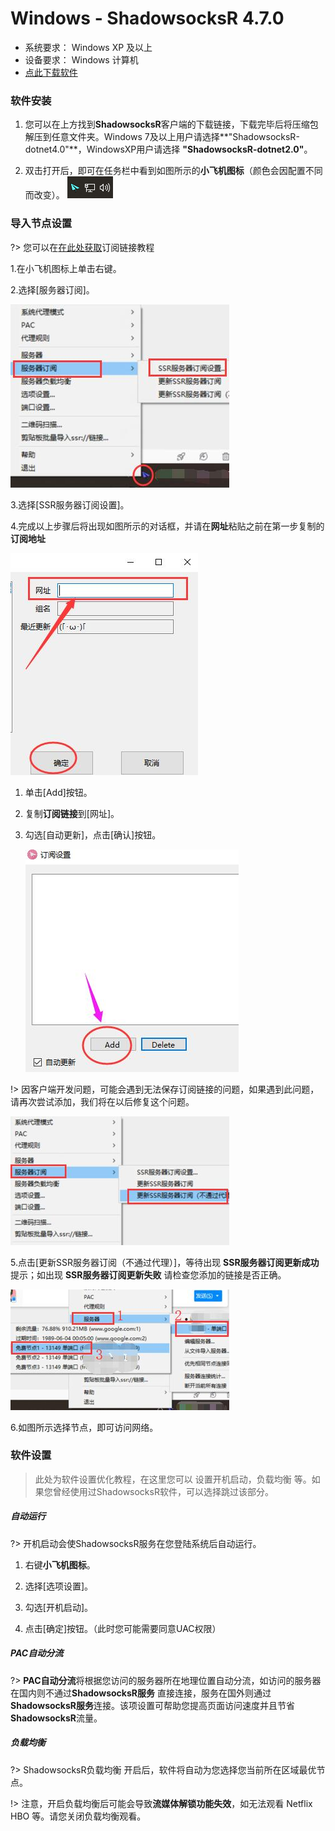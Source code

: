 # Windows - ShadowsocksR 4.7.0 #
- 系统要求： Windows XP 及以上
- 设备要求： Windows 计算机
- [点此下载软件](https://download.blinkload.net/ShadowsocksR-4.7.0-win.7z)

### 软件安装 ###
1. 您可以在上方找到**ShadowsocksR**客户端的下载链接，下载完毕后将压缩包解压到任意文件夹。Windows 7及以上用户请选择**"ShadowsocksR-dotnet4.0"**，WindowsXP用户请选择 **"ShadowsocksR-dotnet2.0"**。

2. 双击打开后，即可在任务栏中看到如图所示的**小飞机图标**（颜色会因配置不同而改变）。
![1558711696156](images/1558711696156.png)

### 导入节点设置 ###
?> 您可以在[在此处获取](/panel?id=连接信息)订阅链接教程

1.在小飞机图标上单击右键。

2.选择[服务器订阅]。

![1558711757965](images/1558711757965.png)

3.选择[SSR服务器订阅设置]。

4.完成以上步骤后将出现如图所示的对话框，并请在**网址**粘贴之前在第一步复制的**订阅地址**

![1558711925875](images/1558711925875.png)

1. 单击[Add]按钮。

2. 复制**订阅链接**到[网址]。

3. 勾选[自动更新]，点击[确认]按钮。

   ![1558711955237](images/1558711945357.png)



!> 因客户端开发问题，可能会遇到无法保存订阅链接的问题，如果遇到此问题，请再次尝试添加，我们将在以后修复这个问题。

![1558712021425](images/1558712021425.png)

5.点击[更新SSR服务器订阅（不通过代理）]，等待出现 **SSR服务器订阅更新成功** 提示；如出现 **SSR服务器订阅更新失败** 请检查您添加的链接是否正确。

![1558712097697](images/1558712097697.png)

6.如图所示选择节点，即可访问网络。


### 软件设置 ###
> 此处为软件设置优化教程，在这里您可以 设置开机启动，负载均衡 等。如果您曾经使用过ShadowsocksR软件，可以选择跳过该部分。

##### 自动运行 #####
?> 开机启动会使ShadowsocksR服务在您登陆系统后自动运行。
1. 右键**小飞机图标**。

2. 选择[选项设置]。

3. 勾选[开机启动]。

4. 点击[确定]按钮。（此时您可能需要同意UAC权限）

##### PAC自动分流 #####
?> **PAC自动分流**将根据您访问的服务器所在地理位置自动分流，如访问的服务器在国内则不通过**ShadowsocksR服务** 直接连接，服务在国外则通过**ShadowsocksR服务**连接。该项设置可帮助您提高页面访问速度并且节省**ShadowsocksR**流量。

##### 负载均衡 #####
?> ShadowsocksR负载均衡 开启后，软件将自动为您选择您当前所在区域最优节点。

!> 注意，开启负载均衡后可能会导致**流媒体解锁功能失效**，如无法观看 Netflix HBO 等。请您关闭负载均衡观看。
